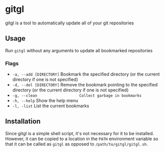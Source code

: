 # gitgl

gitgl is a tool to automatically update all of your git repositories

## Usage

Run `gitgl` without any arguments to update all bookmarked repositories

### Flags

* `-a, --add [DIRECTORY]`        Bookmark the specified directory (or the current directory if one is not specified)
* `-d, --del [DIRECTORY]`        Remove the bookmark pointing to the specified directory (or the current directory if one is not specified)
* `-g, --clean                   Collect garbage in bookmarks`
* `-h, --help`                   Show the help menu
* `-l, -list`	                 List the current bookmarks

## Installation

Since gitgl is a simple shell script, it's not necessary for it to be installed. However, it can be copied to a location in the `PATH` environment variable so that it can be called as `gitgl` as opposed to `/path/to/gitgl/gitgl.sh`.

